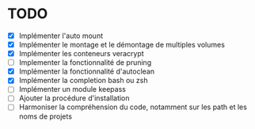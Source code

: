 # TODO

- [x] Implémenter l'auto mount
- [x] Implémenter le montage et le démontage de multiples volumes
- [x] Implémenter les conteneurs veracrypt
- [ ] Implementer la fonctionnalité de pruning
- [x] Implémenter la fonctionnalité d'autoclean
- [x] Implémenter la completion bash ou zsh
- [ ] Implémenter un module keepass
- [ ] Ajouter la procédure d'installation
- [ ] Harmoniser la compréhension du code, notamment sur les path et les noms de projets